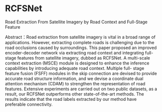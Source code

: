 # RCFSNet

Road Extraction From Satellite Imagery by Road Context and Full-Stage Feature

Abstract：Road extraction from satellite imagery is vital in a broad range of applications. However, extracting complete roads is challenging due to the road occlusions caused by surroundings. This paper proposed an improved encoder-decoder network via extracting road context and integrating full-stage features from satellite imagery, dubbed as RCFSNet. A multi-scale context extraction (MSCE) module is designed to enhance the inference capabilities by introducing adequate road context. Multiple full- stage feature fusion (FSFF) modules in the skip connection are devised to provide accurate road structure information, and we devise a coordinate dual attention mechanism (CDAM) to strengthen the representation of road features. Extensive experiments are carried out on two public datasets, as a result, our RCFSNet outperforms other state-of-the-art methods. The results indicate that the road labels extracted by our method have preferable connectivity.
